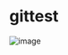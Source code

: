 # gittest
![image](https://github.com/akash97715/gittest/assets/34799343/bb7fa970-0832-48d4-8004-010063b776c4)
